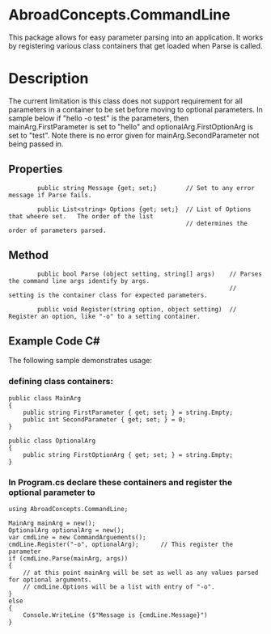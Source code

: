 # AbroadConcepts.CommandLine

This package allows for easy parameter parsing into an application.   It works by registering various class containers that get loaded when Parse is called.

# Description

The current limitation is this class does not support requirement for all parameters in a container to be set before moving to optional parameters.   In sample below if "hello -o test" is the parameters, then mainArg.FirstParameter is set to "hello" and optionalArg.FirstOptionArg is set to "test".   Note there is no error given for mainArg.SecondParameter not being passed in.

## Properties
```
        public string Message {get; set;}        // Set to any error message if Parse fails. 

        public List<string> Options {get; set;}  // List of Options that wheere set.   The order of the list
                                                 // determines the order of parameters parsed.
```

## Method
```
        public bool Parse (object setting, string[] args)    // Parses the command line args identify by args.
                                                             // setting is the container class for expected parameters.

        public void Register(string option, object setting)  // Register an option, like "-o" to a setting container.
```


## Example Code C#

The following sample demonstrates usage:

### defining class containers:

```
public class MainArg
{
    public string FirstParameter { get; set; } = string.Empty;
    public int SecondParameter { get; set; } = 0;
}

public class OptionalArg
{
    public string FirstOptionArg { get; set; } = string.Empty;
}
```

### In Program.cs declare these containers and register the optional parameter to  
```
using AbroadConcepts.CommandLine;

MainArg mainArg = new();
OptionalArg optionalArg = new();
var cmdLine = new CommandArguements();
cmdLine.Register("-o", optionalArg);      // This register the parameter  
if (cmdLine.Parse(mainArg, args))
{
    // at this point mainArg will be set as well as any values parsed for optional arguments.
    // cmdLine.Options will be a list with entry of "-o".
}
else
{
    Console.WriteLine ($"Message is {cmdLine.Message}")
}
```


